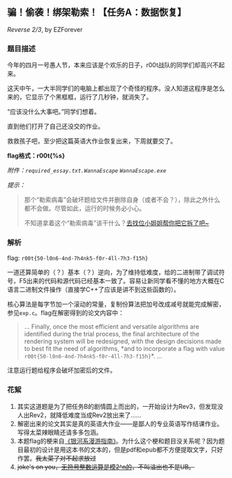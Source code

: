 ## 骗！偷袭！绑架勒索！【任务A：数据恢复】

*Reverse 2/3*, by EZForever

### 题目描述

今年的四月一号愚人节，本来应该是个欢乐的日子，r00t战队的同学们却高兴不起来。

这天中午，一大半同学们的电脑上都出现了个奇怪的程序。没人知道这程序是怎么来的，它显示了个黑框框，运行了几秒钟，就消失了。

“应该没什么大事吧。”同学们想着。

直到他们打开了自己还没交的作业。

救救孩子吧，至少把这篇英语大作业恢复出来，下周就要交了。

**flag格式：r00t{%s}**

*附件：`required_essay.txt.WannaEscape` `WannaEscape.exe`*

*提示：*
> 那个“勒索病毒”会破坏题给文件并删除自身（或者不会？），除此之外什么都不会做。尽管如此，运行的时候务必小心。
> 
> 不知道拿着这个“勒索病毒”该干什么？[去找位小姐姐帮你把它拆了吧~](https://www.zhihu.com/question/41774725/answer/92379575)

### 解析

flag: `r00t{50-l0n6-4nd-7h4nk5-f0r-4ll-7h3-f15h}`

一道还算简单的（？）基本（？）逆向，为了维持低难度，给的二进制带了调试符号，F5出来的代码和源代码已经基本一致了。容易让新同学看不懂的地方大概在C语言二进制文件操作（直接学C++了应该是讲不到这些函数的）。

核心算法是每字节加一个滚动的常量，复制份算法把加号改成减号就能完成解密，参见`exp.c`。flag在解密得到的论文内容中：

> ... Finally, once the most efficient and versatile algorithms are identified during the trial process, the final architecture of the rendering system will be redesigned, with the design decisions made to best fit the need of algorithms, \*and to incorporate a flag with value `r00t{50-l0n6-4nd-7h4nk5-f0r-4ll-7h3-f15h}`\*. ...

注意运行题给程序会破坏加密后的文件。

### 花絮

1. 其实这道题是为了把任务B的剧情圆上而出的，一开始设计为Rev3，但发现没人出Rev2，就降低难度当成Rev2放出来了……
2. 解密出来的论文其实是真的英语大作业——是鄙人的专业英语写作结课作业。写得太菜辣眼睛还请多多包涵。
3. 本题flag的梗来自[《银河系漫游指南》](https://hitchhikers.fandom.com/wiki/So_Long,_and_Thanks_for_All_the_Fish)。为什么这个梗和题目没关系呢？因为题目最初的设计是用这本书的文本的，但是pdf和epub都不方便提取文字，只好作罢。~~我太菜了对不起求放过~~
4. ~~joke's on you，[无符号整数运算是模2^n的](https://en.cppreference.com/w/cpp/language/operator_arithmetic#Overflows)，不叫溢出也不是UB。~~

